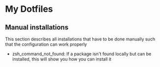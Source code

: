 # My Dotfiles

## Manual installations

This section describes all installations that have to be done manually such that the configuration can work properly

- zsh_command_not_found: If a package isn't found locally but can be installed, this will show you how you can install it
